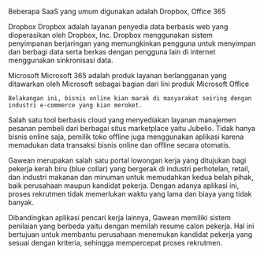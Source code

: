 Beberapa SaaS yang umum digunakan adalah Dropbox, Office 365

Dropbox
Dropbox adalah layanan penyedia data berbasis web yang dioperasikan oleh Dropbox, Inc. Dropbox menggunakan sistem penyimpanan berjaringan yang
memungkinkan pengguna untuk menyimpan dan berbagi data serta berkas dengan pengguna lain di internet menggunakan sinkronisasi data.

Microsoft
Microsoft 365 adalah produk layanan berlangganan yang ditawarkan oleh Microsoft sebagai bagian dari lini produk Microsoft Office

    Belakangan ini, bisnis online kian marak di masyarakat seiring dengan industri e-commerce yang kian meroket.
Salah satu tool berbasis cloud yang menyediakan layanan manajemen pesanan pembeli dari berbagai situs marketplace yaitu Jubelio. 
Tidak hanya bisnis online saja, pemilik toko offline juga menggunakan aplikasi karena memadukan data transaksi
bisnis online dan offline secara otomatis. 

Gawean merupakan salah satu portal lowongan kerja yang ditujukan bagi pekerja kerah biru (blue collar) yang bergerak di industri perhotelan, 
retail, dan industri makanan dan minuman untuk memudahkan kedua belah pihak, baik perusahaan maupun kandidat pekerja. Dengan adanya aplikasi ini,
proses rekrutmen tidak memerlukan waktu yang lama dan biaya yang tidak banyak.

Dibandingkan aplikasi pencari kerja lainnya, Gawean memiliki sistem penilaian yang berbeda yaitu dengan memilah resume calon pekerja. 
Hal ini bertujuan untuk membantu perusahaan menemukan kandidat pekerja yang sesuai dengan kriteria, sehingga mempercepat proses rekrutmen.
